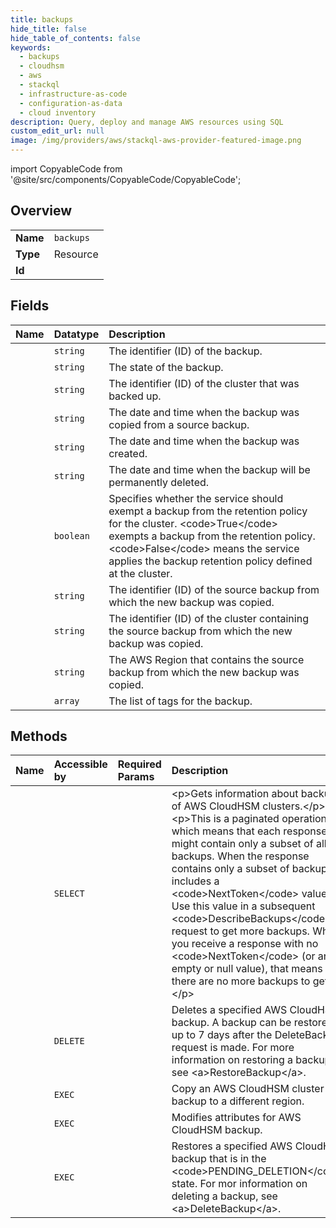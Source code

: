 ```yaml
---
title: backups
hide_title: false
hide_table_of_contents: false
keywords:
  - backups
  - cloudhsm
  - aws    
  - stackql
  - infrastructure-as-code
  - configuration-as-data
  - cloud inventory
description: Query, deploy and manage AWS resources using SQL
custom_edit_url: null
image: /img/providers/aws/stackql-aws-provider-featured-image.png
---
```


import CopyableCode from '@site/src/components/CopyableCode/CopyableCode';




## Overview
<table><tbody>
<tr><td><b>Name</b></td><td><code>backups</code></td></tr>
<tr><td><b>Type</b></td><td>Resource</td></tr>
<tr><td><b>Id</b></td><td><CopyableCode code="aws.cloudhsm.backups" /></td></tr>
</tbody></table>

## Fields
| Name | Datatype | Description |
|:-----|:---------|:------------|
| <CopyableCode code="BackupId" /> | `string` | The identifier (ID) of the backup. |
| <CopyableCode code="BackupState" /> | `string` | The state of the backup. |
| <CopyableCode code="ClusterId" /> | `string` | The identifier (ID) of the cluster that was backed up. |
| <CopyableCode code="CopyTimestamp" /> | `string` | The date and time when the backup was copied from a source backup. |
| <CopyableCode code="CreateTimestamp" /> | `string` | The date and time when the backup was created. |
| <CopyableCode code="DeleteTimestamp" /> | `string` | The date and time when the backup will be permanently deleted. |
| <CopyableCode code="NeverExpires" /> | `boolean` | Specifies whether the service should exempt a backup from the retention policy for the cluster. &lt;code&gt;True&lt;/code&gt; exempts a backup from the retention policy. &lt;code&gt;False&lt;/code&gt; means the service applies the backup retention policy defined at the cluster. |
| <CopyableCode code="SourceBackup" /> | `string` | The identifier (ID) of the source backup from which the new backup was copied. |
| <CopyableCode code="SourceCluster" /> | `string` | The identifier (ID) of the cluster containing the source backup from which the new backup was copied. |
| <CopyableCode code="SourceRegion" /> | `string` | The AWS Region that contains the source backup from which the new backup was copied. |
| <CopyableCode code="TagList" /> | `array` | The list of tags for the backup. |
## Methods
| Name | Accessible by | Required Params | Description |
|:-----|:--------------|:----------------|:------------|
| <CopyableCode code="describe_backups" /> | `SELECT` | <CopyableCode code="region" /> | &lt;p&gt;Gets information about backups of AWS CloudHSM clusters.&lt;/p&gt; &lt;p&gt;This is a paginated operation, which means that each response might contain only a subset of all the backups. When the response contains only a subset of backups, it includes a &lt;code&gt;NextToken&lt;/code&gt; value. Use this value in a subsequent &lt;code&gt;DescribeBackups&lt;/code&gt; request to get more backups. When you receive a response with no &lt;code&gt;NextToken&lt;/code&gt; (or an empty or null value), that means there are no more backups to get.&lt;/p&gt; |
| <CopyableCode code="delete_backup" /> | `DELETE` | <CopyableCode code="X-Amz-Target, data__BackupId, region" /> | Deletes a specified AWS CloudHSM backup. A backup can be restored up to 7 days after the DeleteBackup request is made. For more information on restoring a backup, see &lt;a&gt;RestoreBackup&lt;/a&gt;. |
| <CopyableCode code="copy_backup_to_region" /> | `EXEC` | <CopyableCode code="X-Amz-Target, data__BackupId, data__DestinationRegion, region" /> | Copy an AWS CloudHSM cluster backup to a different region. |
| <CopyableCode code="modify_backup_attributes" /> | `EXEC` | <CopyableCode code="X-Amz-Target, data__BackupId, data__NeverExpires, region" /> | Modifies attributes for AWS CloudHSM backup. |
| <CopyableCode code="restore_backup" /> | `EXEC` | <CopyableCode code="X-Amz-Target, data__BackupId, region" /> | Restores a specified AWS CloudHSM backup that is in the &lt;code&gt;PENDING_DELETION&lt;/code&gt; state. For mor information on deleting a backup, see &lt;a&gt;DeleteBackup&lt;/a&gt;. |
